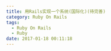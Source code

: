 ```yaml
---
title: 用Rails实现一个系统(国际化)(待完善)
category: Ruby On Rails
tags:
  - Ruby On Rails
  - Ruby
date: 2017-01-18 00:11:18
---
```

